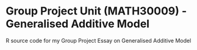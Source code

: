 # Group Project Unit (MATH30009) - Generalised Additive Model

R source code for my Group Project Essay on Generalised Additive Model
